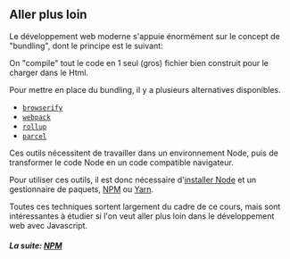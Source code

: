 ## Aller plus loin

Le développement web moderne s'appuie énormément sur le concept de "bundling",
dont le principe est le suivant:

On "compile" tout le code en 1 seul (gros) fichier bien construit pour le
charger dans le Html.

Pour mettre en place du bundling, il y a plusieurs alternatives disponibles.

- [`browserify`](http://browserify.org/)
- [`webpack`](https://webpack.js.org/)
- [`rollup`](https://rollupjs.org/guide/en)
- [`parcel`](https://parceljs.org/)

Ces outils nécessitent de travailler dans un environnement Node, puis de
transformer le code Node en un code compatible navigateur.

Pour utiliser ces outils, il est donc nécessaire
d'[installer Node](https://nodejs.org/en/) et un gestionnaire de paquets,
[NPM](https://www.npmjs.com/) ou [Yarn](https://yarnpkg.com/en/).

Toutes ces techniques sortent largement du cadre de ce cours, mais sont
intéressantes à étudier si l'on veut aller plus loin dans le développement web
avec Javascript.

#### _La suite: [NPM](./7-3_npm.md)_
